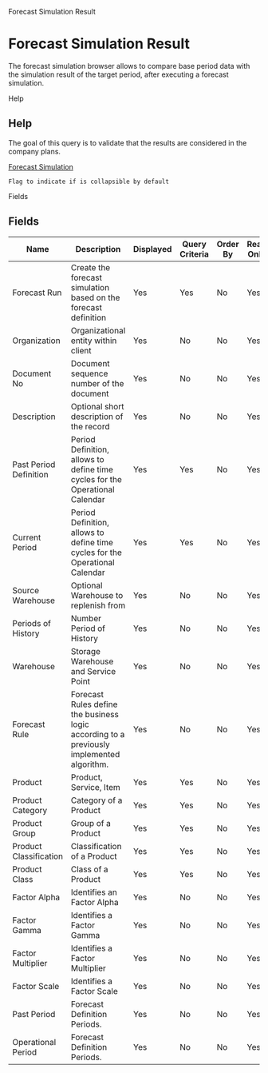 
Forecast Simulation Result
# Forecast Simulation Result


The forecast simulation browser allows to compare base period data with the simulation result of the target period, after executing a forecast simulation.

Help
## Help

The goal of this query is to validate that the results are considered in the company plans.

[Forecast Simulation](../../functional-guide/window/window-forecast-simulation.md)

```
Flag to indicate if is collapsible by default
```
Fields
## Fields




Name                   | Description                                                                               | Displayed | Query Criteria | Order By | Read Only | Mandatory
---------------------- | ----------------------------------------------------------------------------------------- | --------- | -------------- | -------- | --------- | ---------
Forecast Run           | Create the forecast simulation based on the forecast definition                           | Yes       | Yes            | No       | Yes       | Yes      
Organization           | Organizational entity within client                                                       | Yes       | No             | No       | Yes       | No       
Document No            | Document sequence number of the document                                                  | Yes       | No             | No       | Yes       | No       
Description            | Optional short description of the record                                                  | Yes       | No             | No       | Yes       | No       
Past Period Definition | Period Definition, allows to define time cycles for the Operational Calendar              | Yes       | Yes            | No       | Yes       | Yes      
Current Period         | Period Definition, allows to define time cycles for the Operational Calendar              | Yes       | Yes            | No       | Yes       | Yes      
Source Warehouse       | Optional Warehouse to replenish from                                                      | Yes       | No             | No       | Yes       | No       
Periods of History     | Number Period of History                                                                  | Yes       | No             | No       | Yes       | No       
Warehouse              | Storage Warehouse and Service Point                                                       | Yes       | No             | No       | Yes       | No       
Forecast Rule          | Forecast Rules define the business logic according to a previously implemented algorithm. | Yes       | No             | No       | Yes       | No       
Product                | Product, Service, Item                                                                    | Yes       | Yes            | No       | Yes       | No       
Product Category       | Category of a Product                                                                     | Yes       | Yes            | No       | Yes       | No       
Product Group          | Group of a Product                                                                        | Yes       | Yes            | No       | Yes       | No       
Product Classification | Classification of a Product                                                               | Yes       | Yes            | No       | Yes       | No       
Product Class          | Class of a Product                                                                        | Yes       | Yes            | No       | Yes       | No       
Factor Alpha           | Identifies an Factor Alpha                                                                | Yes       | No             | No       | Yes       | No       
Factor Gamma           | Identifies a Factor Gamma                                                                 | Yes       | No             | No       | Yes       | No       
Factor Multiplier      | Identifies a Factor Multiplier                                                            | Yes       | No             | No       | Yes       | No       
Factor Scale           | Identifies a Factor Scale                                                                 | Yes       | No             | No       | Yes       | No       
Past Period            | Forecast Definition Periods.                                                              | Yes       | No             | No       | Yes       | Yes      
Operational Period     | Forecast Definition Periods.                                                              | Yes       | No             | No       | Yes       | Yes      
